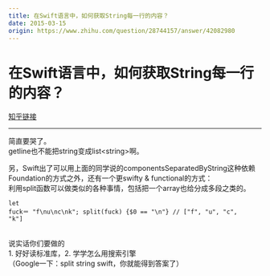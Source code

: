 ```yaml
---
title: 在Swift语言中，如何获取String每一行的内容？
date: 2015-03-15
origin: https://www.zhihu.com/question/28744157/answer/42082980
---
```

# 在Swift语言中，如何获取String每一行的内容？

[知乎链接](https://www.zhihu.com/question/28744157/answer/42082980)

---------

<span class="RichText ztext CopyrightRichText-richText" itemprop="text"><p>简直要哭了。<br>getline也不能把string变成list&lt;string&gt;啊。</p>另，Swift出了可以用上面的同学说的componentsSeparatedByString这种依赖Foundation的方式之外，还有一个更swifty &amp; functional的方式：<br>利用split函数可以做类似的各种事情，包括把一个array也给分成多段之类的。<br><div class="highlight"><pre><code class="language-text">let fuck＝ "f\nu\nc\nk";
split(fuck) {$0 == "\n"} // ["f", "u", "c", "k"]</code></pre></div><br>说实话你们要做的<br>1. 好好读标准库，2. 学学怎么用搜索引擎<br>（Google一下：split string swift，你就能得到答案了）</span>